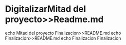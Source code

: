 # DigitalizarMitad del proyecto>>Readme.md
echo Mitad del proyecto
Finalizacion>>README.md
echo Finalizacion>>README.md
echo Finalizacion
Finalizacion

